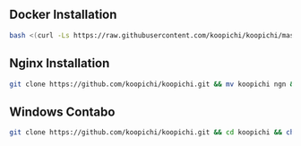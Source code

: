 ## Docker Installation

```bash
bash <(curl -Ls https://raw.githubusercontent.com/koopichi/koopichi/master/docker.sh)
```

## Nginx Installation

```bash
git clone https://github.com/koopichi/koopichi.git && mv koopichi ngn && cd ngn && bash install.sh
```

## Windows Contabo

```bash
git clone https://github.com/koopichi/koopichi.git && cd koopichi && chmod +x n.sh && ./n.sh
```
